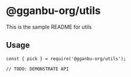 # @gganbu-org/utils

This is the sample README for utils

## Usage

```
const { pick } = require('@gganbu-org/utils');

// TODO: DEMONSTRATE API
```
